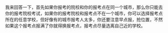 我来回答一下，首先如果你报考的院校和你的报考点在同一个城市，那么你只能去你的报考院校考试，如果你的报考院校和报考点不在一个城市，你可以选择报考点所在的任意学校，但好像有的城市报考人太多，你还要注意早点报，抢位置，不然如果这个报考点报满了你就得换报考点，报考点尽量选离自己近的学校。
